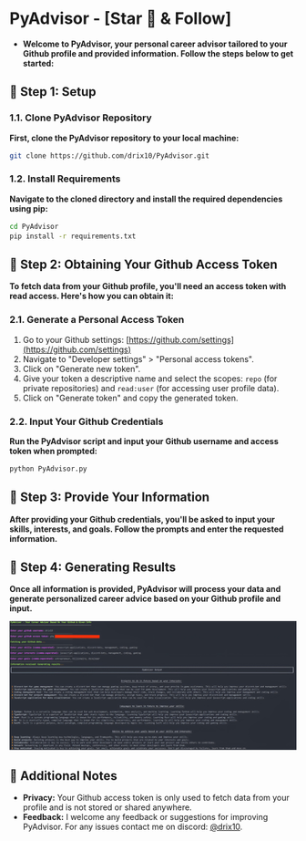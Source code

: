 # PyAdvisor - [Star 🌟 & Follow]
- **Welcome to PyAdvisor, your personal career advisor tailored to your Github profile and provided information. Follow the steps below to get started:**

## 🚀 Step 1: Setup

### 1.1. Clone PyAdvisor Repository

**First, clone the PyAdvisor repository to your local machine:**

```bash
git clone https://github.com/drix10/PyAdvisor.git
```

### 1.2. Install Requirements

**Navigate to the cloned directory and install the required dependencies using pip:**

```bash
cd PyAdvisor
pip install -r requirements.txt
```

## 🚀 Step 2: Obtaining Your Github Access Token

**To fetch data from your Github profile, you'll need an access token with read access. Here's how you can obtain it:**

### 2.1. Generate a Personal Access Token

1. Go to your Github settings: [https://github.com/settings](https://github.com/settings)
2. Navigate to "Developer settings" > "Personal access tokens".
3. Click on "Generate new token".
4. Give your token a descriptive name and select the scopes: `repo` (for private repositories) and `read:user` (for accessing user profile data).
5. Click on "Generate token" and copy the generated token.

### 2.2. Input Your Github Credentials

**Run the PyAdvisor script and input your Github username and access token when prompted:**

```bash
python PyAdvisor.py
```

## 🚀 Step 3: Provide Your Information

**After providing your Github credentials, you'll be asked to input your skills, interests, and goals. Follow the prompts and enter the requested information.**

## 🚀 Step 4: Generating Results

**Once all information is provided, PyAdvisor will process your data and generate personalized career advice based on your Github profile and input.**

![Example](https://github.com/Drix10/PyAdvisor/blob/main/pyadvisor_demo.jpg?raw=true)

## 🚀 Additional Notes

- **Privacy:** Your Github access token is only used to fetch data from your profile and is not stored or shared anywhere.
- **Feedback:** I welcome any feedback or suggestions for improving PyAdvisor. For any issues contact me on discord: [@drix10](https://discord.com/users/954367061222633472).
